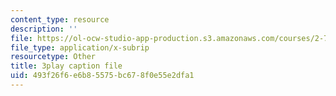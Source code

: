 ```yaml
---
content_type: resource
description: ''
file: https://ol-ocw-studio-app-production.s3.amazonaws.com/courses/2-71-optics-spring-2009/493f26f6e6b85575bc678f0e55e2dfa1_8WXUYdXNFy8.vtt
file_type: application/x-subrip
resourcetype: Other
title: 3play caption file
uid: 493f26f6-e6b8-5575-bc67-8f0e55e2dfa1
---
```

